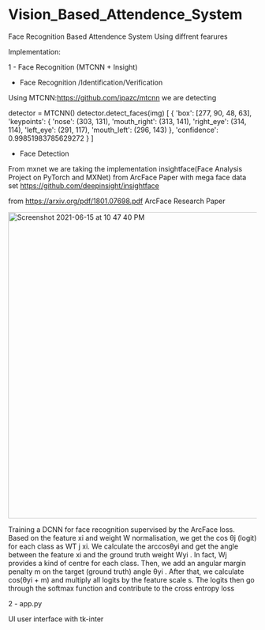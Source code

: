 # Vision_Based_Attendence_System


Face Recognition Based Attendence System Using diffrent fearures

Implementation:


1 - Face Recognition (MTCNN + Insight)


* Face Recognition /Identification/Verification

Using MTCNN:https://github.com/ipazc/mtcnn
we are detecting 

detector = MTCNN()
detector.detect_faces(img)
[
    {
        'box': [277, 90, 48, 63],
        'keypoints':
        {
            'nose': (303, 131),
            'mouth_right': (313, 141),
            'right_eye': (314, 114),
            'left_eye': (291, 117),
            'mouth_left': (296, 143)
        },
        'confidence': 0.99851983785629272
    }
]


* Face Detection 

From mxnet we are taking the implementation  insightface(Face Analysis Project on PyTorch and MXNet) from ArcFace Paper with mega face data set https://github.com/deepinsight/insightface


from https://arxiv.org/pdf/1801.07698.pdf ArcFace Research Paper


<img width="620" alt="Screenshot 2021-06-15 at 10 47 40 PM" src="https://user-images.githubusercontent.com/55822384/122096115-d3f69400-ce2b-11eb-8a49-aa0065da97b6.png">



Training a DCNN for face recognition supervised by the ArcFace loss. Based on the feature xi and weight W normalisation, we
get the cos θj (logit) for each class as WT
j xi. We calculate the arccosθyi
and get the angle between the feature xi and the ground truth
weight Wyi
. In fact, Wj provides a kind of centre for each class. Then, we add an angular margin penalty m on the target (ground truth)
angle θyi
. After that, we calculate cos(θyi + m) and multiply all logits by the feature scale s. The logits then go through the softmax
function and contribute to the cross entropy loss

2 - app.py

UI user interface with  tk-inter  


